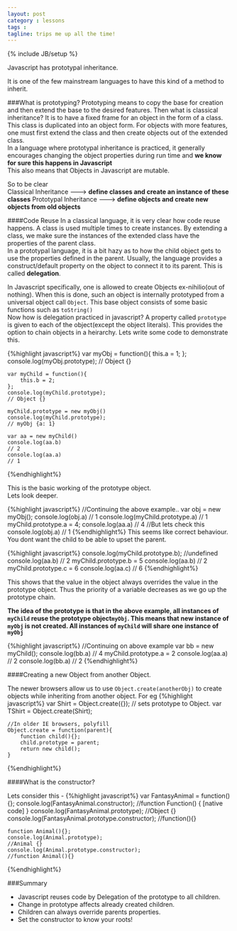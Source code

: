 ```yaml
---
layout: post
category : lessons
tags :
tagline: trips me up all the time!
---
```


{% include JB/setup %}

Javascript has prototypal inheritance. 

It is one of the few mainstream languages to have this kind of a method to inherit.  

###What is prototyping?
Prototyping means to copy the base for creation and then extend the base to the desired features. Then what is classical inheritance? It is to have a fixed frame for an object in the form of a class. This class is duplicated into an object form. For objects with more features, one must first extend the class and then create objects out of the extended class.  
In a language where prototypal inheritance is practiced, it generally encourages changing the object properties during run time and **we know for sure this happens in Javascript**  
This also means that Objects in Javascript are mutable.

So to be clear  
Classical Inheritance ---> **define classes and create an instance of these classes**
Prototypal Inheritance ---> **define objects and create new objects from old objects**

####Code Reuse
In a classical language, it is very clear how code reuse happens. A class is used multiple times to create instances. By extending a class, we make sure the instances of the extended class have the properties of the parent class.  
In a prototypal language, it is a bit hazy as to how the child object gets to use the properties defined in the parent. Usually, the language provides a construct/default property on the object to connect it to its parent. This is called **delegation**.  
 
In Javascript specifically, one is allowed to create Objects ex-nihilio(out of nothing). When this is done, such an object is internally prototyped from a universal object call <code>Object</code>. This base object consists of some basic functions such as <code>toString()</code>  
Now how is delegation practiced in javascript? A property called <code>prototype</code> is given to each of the object(except the object literals). This provides the option to chain objects in a heirarchy.
Lets write some code to demonstrate this.  

{%highlight javascript%}
	var myObj = function(){
		this.a = 1;
	};
	console.log(myObj.prototype);
	// Object {}

	var myChild = function(){
		this.b = 2;
	};
	console.log(myChild.prototype);
	// Object {}

	myChild.prototype = new myObj()
	console.log(myChild.prototype);
	// myObj {a: 1}

	var aa = new myChild()
	console.log(aa.b)
	// 2
	console.log(aa.a)
	// 1
{%endhighlight%}

This is the basic working of the prototype object.  
Lets look deeper.  

{%highlight javascript%}
	//Continuing the above example..
	var obj = new myObj();
	console.log(obj.a)
	// 1
	console.log(myChild.prototype.a)
	// 1
	myChild.prototype.a = 4;
	console.log(aa.a)
	// 4
	//But lets check this
	console.log(obj.a)
	// 1
{%endhighlight%}
This seems like correct behaviour. You dont want the child to be able to upset the parent.  

{%highlight javascript%}
	console.log(myChild.prototype.b);
	//undefined
	console.log(aa.b)
	// 2
	myChild.prototype.b = 5
	console.log(aa.b)
	// 2
	myChild.prototype.c = 6
	console.log(aa.c)
	// 6
{%endhighlight%}

This shows that the value in the object always overrides the value in the prototype object. Thus the priority of a variable decreases as we go up the prototype chain.

**The idea of the prototype is that in the above example, all instances of <code>myChild</code> reuse the prototype object<code>myObj</code>. This means that new instance of <code>myObj</code> is not created. All instances of <code>myChild</code> will share one instance of <code>myObj</code>**

{%highlight javascript%}
	//Continuing on above example
	var bb = new myChild();
	console.log(bb.a)
	// 4
	myChild.prototype.a = 2
	console.log(aa.a)
	// 2
	console.log(bb.a)
	// 2
{%endhighlight%}

####Creating a new Object from another Object.  

The newer browsers allow us to use <code>Object.create(anotherObj)</code> to create objects while inheriting from another object. For eg
{%highlight javascript%}
	var Shirt = Object.create({});
	// sets prototype to Object.
	var TShirt = Object.create(Shirt);

	//In older IE browsers, polyfill
	Object.create = function(parent){
		function child(){};
		child.prototype = parent;
		return new child();
	}
{%endhighlight%}

####What is the constructor?

Lets consider this - 
{%highlight javascript%}
	var FantasyAnimal = function(){};
	console.log(FantasyAnimal.constructor);
	//function Function() { [native code] }
	console.log(FantasyAnimal.prototype);
	//Object {}
	console.log(FantasyAnimal.prototype.constructor);
	//function(){}

	function Animal(){};
	console.log(Animal.prototype);
	//Animal {}
	console.log(Animal.prototype.constructor);
	//function Animal(){}
{%endhighlight%}


###Summary

- Javascript reuses code by Delegation of the prototype to all children.
- Change in prototype affects already created children.
- Children can always override parents properties.
- Set the constructor to know your roots!

